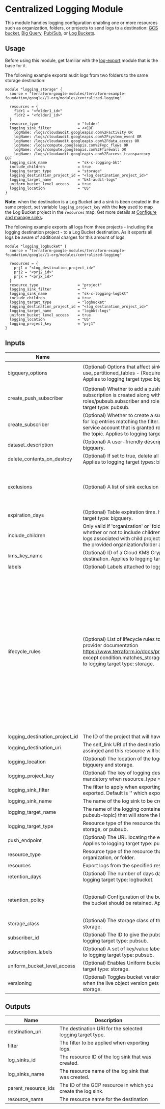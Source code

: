 # Centralized Logging Module

This module handles logging configuration enabling one or more resources such as organization, folders, or projects to send logs to a destination: [GCS bucket](https://cloud.google.com/logging/docs/export/using_exported_logs#gcs-overview), [Big Query](https://cloud.google.com/logging/docs/export/bigquery), [Pub/Sub](https://cloud.google.com/logging/docs/export/using_exported_logs#pubsub-overview), or [Log Buckets](https://cloud.google.com/logging/docs/routing/overview#buckets).

## Usage

Before using this module, get familiar with the [log-export](https://registry.terraform.io/modules/terraform-google-modules/log-export/google/latest) module that is the base for it.

The following example exports audit logs from two folders to the same storage destination:

```hcl
module "logging_storage" {
  source = "terraform-google-modules/terraform-example-foundation/google//1-org/modules/centralized-logging"

  resources = {
    fldr1 = "<folder1_id>"
    fldr2 = "<folder2_id>"
  }
  resource_type                  = "folder"
  logging_sink_filter            = <<EOF
    logName: /logs/cloudaudit.googleapis.com%2Factivity OR
    logName: /logs/cloudaudit.googleapis.com%2Fsystem_event OR
    logName: /logs/cloudaudit.googleapis.com%2Fdata_access OR
    logName: /logs/compute.googleapis.com%2Fvpc_flows OR
    logName: /logs/compute.googleapis.com%2Ffirewall OR
    logName: /logs/cloudaudit.googleapis.com%2Faccess_transparency
EOF
  logging_sink_name              = "sk-c-logging-bkt"
  include_children               = true
  logging_target_type            = "storage"
  logging_destination_project_id = "<log_destination_project_id>"
  logging_target_name            = "bkt-audit-logs"
  uniform_bucket_level_access    = true
  logging_location               = "US"
}
```

**Note:** when the destination is a Log Bucket and a sink is been created in the same project, set variable 
 `logging_project_key` with the **key** used to map the Log Bucket project in the `resources` map.
Get more details at [Configure and manage sinks](https://cloud.google.com/logging/docs/export/configure_export_v2#dest-auth:~:text=If%20you%27re%20using%20a%20sink%20to%20route%20logs%20between%20Logging%20buckets%20in%20the%20same%20Cloud%20project%2C%20no%20new%20service%20account%20is%20created%3B%20the%20sink%20works%20without%20the%20unique%20writer%20identity.).

The following example exports all logs from three projects - including the logging destination project - to a Log Bucket destination. As it exports all logs be aware of additional charges for this amount of logs:

```hcl
module "logging_logbucket" {
  source = "terraform-google-modules/terraform-example-foundation/google//1-org/modules/centralized-logging"

  resources = {
    prj1 = "<log_destination_project_id>"
    prj2 = "<prj2_id>"
    prjx = "<prjx_id>"
  }
  resource_type                  = "project"
  logging_sink_filter            = ""
  logging_sink_name              = "sk-c-logging-logbkt"
  include_children               = true
  logging_target_type            = "logbucket"
  logging_destination_project_id = "<log_destination_project_id>"
  logging_target_name            = "logbkt-logs"
  uniform_bucket_level_access    = true
  logging_location               = "US"
  logging_project_key            = "prj1"
}
```

<!-- BEGINNING OF PRE-COMMIT-TERRAFORM DOCS HOOK -->
## Inputs

| Name | Description | Type | Default | Required |
|------|-------------|------|---------|:--------:|
| bigquery\_options | (Optional) Options that affect sinks exporting data to BigQuery. use\_partitioned\_tables - (Required) Whether to use BigQuery's partition tables. Applies to logging target type: bigquery. | <pre>object({<br>    use_partitioned_tables = bool<br>  })</pre> | `null` | no |
| create\_push\_subscriber | (Optional) Whether to add a push configuration to the subcription. If 'true', a push subscription is created along with a service account that is granted roles/pubsub.subscriber and roles/pubsub.viewer to the topic. Applies to logging target type: pubsub. | `bool` | `false` | no |
| create\_subscriber | (Optional) Whether to create a subscription to the topic that was created and used for log entries matching the filter. If 'true', a pull subscription is created along with a service account that is granted roles/pubsub.subscriber and roles/pubsub.viewer to the topic. Applies to logging target type: pubsub. | `bool` | `false` | no |
| dataset\_description | (Optional) A user-friendly description of the dataset. Applies to logging target type: bigquery. | `string` | `""` | no |
| delete\_contents\_on\_destroy | (Optional) If set to true, delete all contained objects in the logging destination. Applies to logging target types: bigquery and storage. | `bool` | `false` | no |
| exclusions | (Optional) A list of sink exclusion filters. | <pre>list(object({<br>    name        = string,<br>    description = string,<br>    filter      = string,<br>    disabled    = bool<br>  }))</pre> | `[]` | no |
| expiration\_days | (Optional) Table expiration time. If null logs will never be deleted. Applies to logging target type: bigquery. | `number` | `null` | no |
| include\_children | Only valid if 'organization' or 'folder' is chosen as var.resource\_type. Determines whether or not to include children organizations/folders in the sink export. If true, logs associated with child projects are also exported; otherwise only logs relating to the provided organization/folder are included. | `bool` | `false` | no |
| kms\_key\_name | (Optional) ID of a Cloud KMS CryptoKey that will be used to encrypt the logging destination. Applies to logging target types: bigquery, storage, and pubsub. | `string` | `null` | no |
| labels | (Optional) Labels attached to logging resources. | `map(string)` | `{}` | no |
| lifecycle\_rules | (Optional) List of lifecycle rules to configure. Format is the same as described in provider documentation https://www.terraform.io/docs/providers/google/r/storage_bucket.html#lifecycle_rule except condition.matches\_storage\_class should be a comma delimited string. Applies to logging target type: storage. | <pre>set(object({<br>    # Object with keys:<br>    # - type - The type of the action of this Lifecycle Rule. Supported values: Delete and SetStorageClass.<br>    # - storage_class - (Required if action type is SetStorageClass) The target Storage Class of objects affected by this Lifecycle Rule.<br>    action = map(string)<br><br>    # Object with keys:<br>    # - age - (Optional) Minimum age of an object in days to satisfy this condition.<br>    # - created_before - (Optional) Creation date of an object in RFC 3339 (e.g. 2017-06-13) to satisfy this condition.<br>    # - with_state - (Optional) Match to live and/or archived objects. Supported values include: "LIVE", "ARCHIVED", "ANY".<br>    # - matches_storage_class - (Optional) Comma delimited string for storage class of objects to satisfy this condition. Supported values include: MULTI_REGIONAL, REGIONAL, NEARLINE, COLDLINE, STANDARD, DURABLE_REDUCED_AVAILABILITY.<br>    # - num_newer_versions - (Optional) Relevant only for versioned objects. The number of newer versions of an object to satisfy this condition.<br>    # - days_since_custom_time - (Optional) The number of days from the Custom-Time metadata attribute after which this condition becomes true.<br>    condition = map(string)<br>  }))</pre> | `[]` | no |
| logging\_destination\_project\_id | The ID of the project that will have the resources where the logs will be created. | `string` | n/a | yes |
| logging\_destination\_uri | The self\_link URI of the destination resource. If provided all needed permitions will be assinged and this resource will be used as log destination for all resources. | `string` | `""` | no |
| logging\_location | (Optional) The location of the logging destination. Applies to logging target types: bigquery and storage. | `string` | `"US"` | no |
| logging\_project\_key | (Optional) The key of logging destination project if it is inside resources map. It is mandatory when resource\_type = project and logging\_target\_type = logbucket. | `string` | `""` | no |
| logging\_sink\_filter | The filter to apply when exporting logs. Only log entries that match the filter are exported. Default is '' which exports all logs. | `string` | `""` | no |
| logging\_sink\_name | The name of the log sink to be created. | `string` | `""` | no |
| logging\_target\_name | The name of the logging container (logbucket, bigquery-dataset, storage, or pubsub-topic) that will store the logs. | `string` | `""` | no |
| logging\_target\_type | Resource type of the resource that will store the logs. Must be: logbucket, bigquery, storage, or pubsub. | `string` | n/a | yes |
| push\_endpoint | (Optional) The URL locating the endpoint to which messages should be pushed. Applies to logging target type: pubsub. | `string` | `""` | no |
| resource\_type | Resource type of the resource that will export logs to destination. Must be: project, organization, or folder. | `string` | n/a | yes |
| resources | Export logs from the specified resources. | `map(string)` | n/a | yes |
| retention\_days | (Optional) The number of days data should be retained for the log bucket. Applies to logging target type: logbucket. | `number` | `30` | no |
| retention\_policy | (Optional) Configuration of the bucket's data retention policy for how long objects in the bucket should be retained. Applies to logging target type: storage. | <pre>object({<br>    is_locked             = bool<br>    retention_period_days = number<br>  })</pre> | `null` | no |
| storage\_class | (Optional) The storage class of the storage bucket. Applies to logging target type: storage. | `string` | `"STANDARD"` | no |
| subscriber\_id | (Optional) The ID to give the pubsub pull subscriber service account. Applies to logging target type: pubsub. | `string` | `""` | no |
| subscription\_labels | (Optional) A set of key/value label pairs to assign to the pubsub subscription. Applies to logging target type: pubsub. | `map(string)` | `{}` | no |
| uniform\_bucket\_level\_access | (Optional) Enables Uniform bucket-level access to a bucket. Applies to logging target type: storage. | `bool` | `true` | no |
| versioning | (Optional) Toggles bucket versioning, ability to retain a non-current object version when the live object version gets replaced or deleted. Applies to logging target type: storage. | `bool` | `false` | no |

## Outputs

| Name | Description |
|------|-------------|
| destination\_uri | The destination URI for the selected logging target type. |
| filter | The filter to be applied when exporting logs. |
| log\_sinks\_id | The resource ID of the log sink that was created. |
| log\_sinks\_name | The resource name of the log sink that was created. |
| parent\_resource\_ids | The ID of the GCP resource in which you create the log sink. |
| resource\_name | The resource name for the destination |

<!-- END OF PRE-COMMIT-TERRAFORM DOCS HOOK -->
